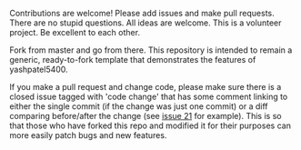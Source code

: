 Contributions are welcome! Please add issues and make pull requests. There are no stupid questions. All ideas are welcome. This is a volunteer project. Be excellent to each other.

Fork from master and go from there. This repository is intended to remain a generic, ready-to-fork template that demonstrates the features of yashpatel5400.

If you make a pull request and change code, please make sure there is a closed issue tagged with 'code change' that has some comment linking to either the single commit (if the change was just one commit) or a diff comparing before/after the change (see [issue 21](https://github.com/yashpatel5400/yashpatel5400.github.io/issues/21) for example). This is so that those who have forked this repo and modified it for their purposes can more easily patch bugs and new features.
